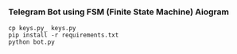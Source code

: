 ### Telegram Bot using FSM (Finite State Machine) Aiogram

```
cp keys.py_ keys.py
pip install -r requirements.txt
python bot.py
```